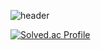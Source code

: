 ![header](https://capsule-render.vercel.app/api?type=waving&color=6a11cb,2575fc&height=300&section=header&text=Embrace%20the%20Journey&fontSize=65&fontColor=white)


[![Solved.ac Profile](http://mazassumnida.wtf/api/v2/generate_badge?boj=bluepaper38)](https://solved.ac/bluepaper38/)
